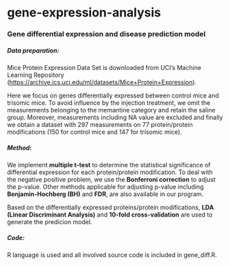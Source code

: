 # gene-expression-analysis

### Gene differential expression and disease prediction model

##### Data preparation:
Mice Protein Expression Data Set is downloaded from UCI’s Machine Learning Repository (https://archive.ics.uci.edu/ml/datasets/Mice+Protein+Expression).

Here we focus on genes differentially expressed between control mice and trisomic mice. To avoid influence by the injection treatment, we omit the measurements belonging to the memantine category and retain the saline group. Moreover, measurements including NA value are excluded and finally we obtain a dataset with 297 measurements on 77 protein/protein modifications (150 for control mice and 147 for trisomic mice).

##### Method:
We implement **multiple t-test** to determine the statistical significance of differential expression for each protein/protein modification. To deal with the negative positive problem, we use the **Bonferroni correction** to adjust the p-value. Other methods applicable for adjusting p-value including **Benjamin-Hochberg (BH)** and **FDR**, are also available in our program. 

Based on the differentially expressed proteins/protein modifications, **LDA (Linear Discriminant Analysis)** and **10-fold cross-validation** are used to generate the predicion model.

##### Code:
R language is used and all involved source code is included in gene_diff.R.
